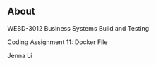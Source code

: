 ## About

WEBD-3012 Business Systems Build and Testing

Coding Assignment 11: Docker File

Jenna Li
